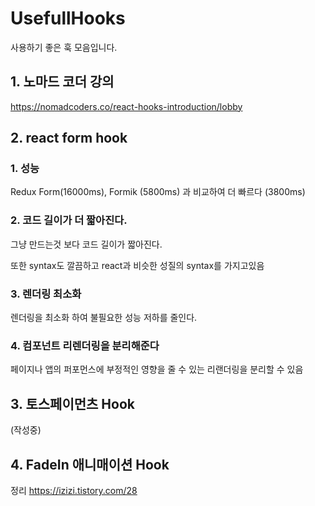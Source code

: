 # UsefullHooks
사용하기 좋은 훅 모음입니다.

## 1. 노마드 코더 강의 
https://nomadcoders.co/react-hooks-introduction/lobby


## 2. react form hook

### 1. 성능

Redux Form(16000ms), Formik (5800ms) 과 비교하여  더 빠르다 (3800ms)

### 2. 코드 길이가 더 짧아진다.

그냥 만드는것 보다 코드 길이가 짧아진다.

또한 syntax도 깔끔하고 react과 비슷한 성질의 syntax를 가지고있음

### 3. 렌더링 최소화

렌더링을 최소화 하여 불필요한 성능 저하를 줄인다.

### 4. 컴포넌트 리렌더링을 분리해준다

페이지나 앱의 퍼포먼스에 부정적인 영향을 줄 수 있는 리랜더링을 분리할 수 있음



## 3. 토스페이먼츠 Hook
(작성중)

## 4. FadeIn 애니매이션 Hook

정리 https://izizi.tistory.com/28
